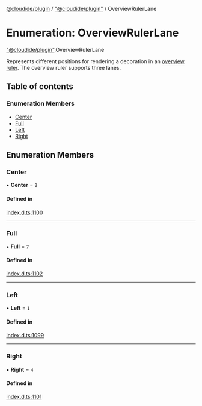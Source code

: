 [@cloudide/plugin](../README.md) / ["@cloudide/plugin"](../modules/_cloudide_plugin_.md) / OverviewRulerLane

# Enumeration: OverviewRulerLane

["@cloudide/plugin"](../modules/_cloudide_plugin_.md).OverviewRulerLane

Represents different positions for rendering a decoration in an [overview ruler](#DecorationRenderOptions.overviewRulerLane).
The overview ruler supports three lanes.

## Table of contents

### Enumeration Members

- [Center](cloudide_plugin_.OverviewRulerLane.md#center)
- [Full](cloudide_plugin_.OverviewRulerLane.md#full)
- [Left](cloudide_plugin_.OverviewRulerLane.md#left)
- [Right](cloudide_plugin_.OverviewRulerLane.md#right)

## Enumeration Members

### Center

• **Center** = ``2``

#### Defined in

[index.d.ts:1100](https://github.com/shuyaqian/cloudide-plugin-api/blob/26b31b9/index.d.ts#L1100)

___

### Full

• **Full** = ``7``

#### Defined in

[index.d.ts:1102](https://github.com/shuyaqian/cloudide-plugin-api/blob/26b31b9/index.d.ts#L1102)

___

### Left

• **Left** = ``1``

#### Defined in

[index.d.ts:1099](https://github.com/shuyaqian/cloudide-plugin-api/blob/26b31b9/index.d.ts#L1099)

___

### Right

• **Right** = ``4``

#### Defined in

[index.d.ts:1101](https://github.com/shuyaqian/cloudide-plugin-api/blob/26b31b9/index.d.ts#L1101)
